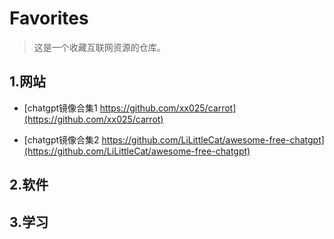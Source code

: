 # Favorites

> 这是一个收藏互联网资源的仓库。

## 1.网站

- [chatgpt镜像合集1 https://github.com/xx025/carrot](https://github.com/xx025/carrot)

- [chatgpt镜像合集2 https://github.com/LiLittleCat/awesome-free-chatgpt](https://github.com/LiLittleCat/awesome-free-chatgpt)


## 2.软件

## 3.学习

